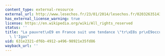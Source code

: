 ```yaml
---
content_type: external-resource
external_url: http://www.lesechos.fr/23/01/2014/lesechos.fr/0203263514369_la-pauvrete-en-france-suit-une-tendance--tres-preoccupante---pointe-l-igas.htm
has_external_license_warning: true
license: https://en.wikipedia.org/wiki/All_rights_reserved
status: ''
title: "La pauvret\xE9 en France suit une tendance \"tr\xE8s pr\xE9occupante\", pointe\
  \ l'Igas"
uid: 631e2321-df6b-4912-a496-98921e35fd86
wayback_url: ''
---
```

